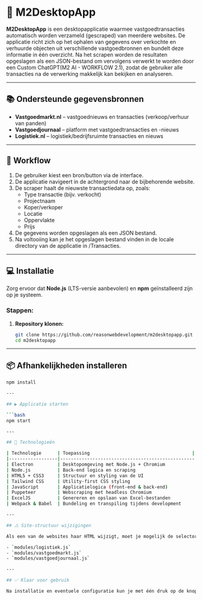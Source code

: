 # 🏢 M2DesktopApp

**M2DesktopApp** is een desktopapplicatie waarmee vastgoedtransacties automatisch worden verzameld (gescraped) van meerdere websites. De applicatie richt zich op het ophalen van gegevens over verkochte en verhuurde objecten uit verschillende vastgoedbronnen en bundelt deze informatie in één overzicht. Na het scrapen worden de resultaten opgeslagen als een JSON-bestand om vervolgens verwerkt te worden door een Custom ChatGPT(M2 AI - WORKFLOW 2.1), zodat de gebruiker alle transacties na de verwerking makkelijk kan bekijken en analyseren.

---

## 📚 Ondersteunde gegevensbronnen

- **Vastgoedmarkt.nl** – vastgoednieuws en transacties (verkoop/verhuur van panden)  
- **Vastgoedjournaal** – platform met vastgoedtransacties en -nieuws  
- **Logistiek.nl** – logistiek/bedrijfsruimte transacties en nieuws  

---

## 🔄 Workflow

1. De gebruiker kiest een bron/button via de interface.  
2. De applicatie navigeert in de achtergrond naar de bijbehorende website.  
3. De scraper haalt de nieuwste transactiedata op, zoals:
   - Type transactie (bijv. verkocht)
   - Projectnaam
   - Koper/verkoper
   - Locatie
   - Oppervlakte
   - Prijs
4. De gegevens worden opgeslagen als een JSON bestand.  
5. Na voltooiing kan je het opgeslagen bestand vinden in de locale directory van de applicatie in /Transacties.  

---

## 💻 Installatie

Zorg ervoor dat **Node.js** (LTS-versie aanbevolen) en **npm** geïnstalleerd zijn op je systeem.

### Stappen:

1. **Repository klonen:**

   ```bash
   git clone https://github.com/reasonwebdevelopment/m2desktopapp.git
   cd m2desktopapp
---

## 📦 Afhankelijkheden installeren

```bash
npm install

---

## ▶️ Applicatie starten

```bash
npm start

---

## 🧪 Technologieën

| Technologie      | Toepassing                                      |
|------------------|--------------------------------------------------|
| Electron         | Desktopomgeving met Node.js + Chromium           |
| Node.js          | Back-end logica en scraping                      |
| HTML5 + CSS3     | Structuur en styling van de UI                   |
| Tailwind CSS     | Utility-first CSS styling                        |
| JavaScript       | Applicatielogica (front-end & back-end)          |
| Puppeteer        | Webscraping met headless Chromium                |
| ExcelJS          | Genereren en opslaan van Excel-bestanden         |
| Webpack & Babel  | Bundeling en transpiling tijdens development     |

---

## ⚠️ Site-structuur wijzigingen

Als een van de websites haar HTML wijzigt, moet je mogelijk de selectors aanpassen in:

- `modules/logistiek.js`  
- `modules/vastgoedmarkt.js`  
- `modules/vastgoedjournaal.js`  

---

## ✅ Klaar voor gebruik

Na installatie en eventuele configuratie kun je met één druk op de knop actuele vastgoedtransacties ophalen, analyseren en exporteren naar Excel.

